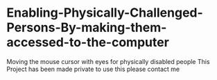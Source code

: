 # Enabling-Physically-Challenged-Persons-By-making-them-accessed-to-the-computer
Moving the mouse cursor with eyes for physically disabled people
This Project has been made private to use this please contact me
